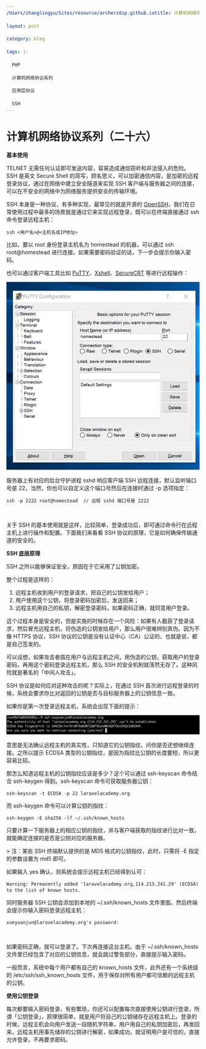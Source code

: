 ```yaml
---
/Users/zhanglingyu/Sites/resource/archerzdip.github.iotitle: 计算机网络协议系列 - 加密的远程登录协议 SSH 使用及底层原理探究

layout: post

category: blog

tags: |-

  PHP

  计算机网络协议系列
  
  应用层协议

  SSH
---
```




# 计算机网络协议系列（二十六）



**基本使用**

TELNET 无需任何认证即可发送内容，容易造成通信窃听和非法侵入的危险。SSH 是英文 Secure Shell 的简写，顾名思义，可以加密通信内容，是加密的远程登录协议，通过在网络中建立安全隧道来实现 SSH 客户端与服务器之间的连接，可以在不安全的网络中为网络服务提供安全的传输环境。

SSH 本身是一种协议，有多种实现，最常见的就是开源的 [OpenSSH](http://www.openssh.com/)，我们在日常使用过程中最多的场景就是通过它来实现远程登录，既可以在终端直接通过 ssh 命令登录远程主机：

```
ssh <用户名>@<主机名或IP地址>
```

比如，要以 root 身份登录主机名为 homestead 的机器，可以通过 ssh root@homestead 进行连接。如果需要密码验证的话，下一步会提示你输入密码。

也可以通过客户端工具比如 [PuTTY](https://www.putty.org/)、[Xshell](https://www.netsarang.com/zh/xshell/)、[SecureCRT](https://www.vandyke.com/products/securecrt/) 等进行远程操作：

![img](/assets/post/dca57576d1a9a8e9c2e2646112e24167f0129ec55ca1019dae163fcb692fedcd.png)

服务器上有对应的后台守护进程 sshd 响应客户端 SSH 远程连接，默认监听端口号是 22，当然，你也可以自定义这个端口号然后在连接时通过 -p 选项指定：

```
ssh -p 2222 root@homestead  // 远程 sshd 端口号是 2222
```

​    

关于 SSH 的基本使用就是这样，比较简单，登录成功后，即可通过命令行在远程主机上进行操作和配置。下面我们来看看 SSH 协议的原理，它是如何确保传输通道的安全的。

**SSH 底层原理**

SSH 之所以能够保证安全，原因在于它采用了公钥加密。

整个过程是这样的：

1. 远程主机收到用户的登录请求，把自己的公钥发给用户；
2. 用户使用这个公钥，将登录密码加密后，发送回来；
3. 远程主机用自己的私钥，解密登录密码，如果密码正确，就同意用户登录。

这个过程本身是安全的，但是实施的时候存在一个风险：如果有人截获了登录请求，然后冒充远程主机，将伪造的公钥发给用户，那么用户很难辨别真伪。因为不像 HTTPS 协议，SSH 协议的公钥是没有认证中心（CA）公证的，也就是说，都是自己签发的。

可以设想，如果攻击者插在用户与远程主机之间，用伪造的公钥，获取用户的登录密码，再用这个密码登录远程主机，那么 SSH 的安全机制就荡然无存了。这种风险就是著名的「中间人攻击」。

SSH 协议是如何应对这种攻击的呢？实际上，在通过 SSH 首次进行远程登录的时候，系统会要求你比对返回的公钥是否与目标服务器上的公钥信息一致。

如果你是第一次登录远程主机，系统会出现下面的提示：

![img](/assets/post/0b5867d6b30cdeed893c8f40a35dce37da99d24cc0c08fa72f3743f5993c6055.png)

意思是无法确认远程主机的真实性，只知道它的公钥指纹，问你是否还想继续连接。之所以提示 ECDSA 类型的公钥指纹，是因为指纹比公钥的长度要短，所以更容易比较。

那怎么知道远程主机的公钥指纹应该是多少？这个可以通过 ssh-keyscan 命令结合 ssh-keygen 得到。ssh-keyscan 命令可获取服务器公钥：

```
ssh-keyscan -t ECDSA -p 22 laravelacademy.org
```

而 ssh-keygen 命令可以计算公钥的指纹：

```
ssh-keygen -E sha256 -lf ~/.ssh/known_hosts
```

只要计算一下服务器上的相应公钥的指纹，并与客户端获取的指纹进行比对一致，就能确定连接的是否是公钥对应的服务器。

\> 注：某些 SSH 终端默认提供的是 MD5 格式的公钥指纹，此时，只需将 -E 指定的参数设置为 md5 即可。

如果输入 yes 确认，则系统会提示远程主机已经得到认可：

```
Warning: Permanently added 'laravelacademy.org,114.215.241.29' (ECDSA) to the list of known hosts.
```

同时服务器 SSH 公钥会添加到本地的 ~/.ssh/known_hosts 文件里面。然后终端会提示你输入密码登录远程主机：

```
xueyuanjun@laravelacademy.org's password:
```

​    

如果密码正确，就可以登录了。下次再连接这台主机，由于 ~/.ssh/known_hosts 文件里已经包含了对应的公钥信息，就会跳过警告部分，直接提示输入密码。

一般而言，系统中每个用户都有自己的 known_hosts 文件，此外还有一个系统级的 /etc/ssh/ssh_known_hosts 文件，用于保存对所有用户都可信赖的远程主机的公钥。

**使用公钥登录**

每次都要输入密码登录，有些繁琐，你还可以配置每次直接使用公钥进行登录，所谓「公钥登录」，原理很简单，就是用户将自己的公钥储存在远程主机上。登录的时候，远程主机会向用户发送一段随机字符串，用户用自己的私钥加密后，再发回来。远程主机用事先储存的公钥进行解密，如果成功，就证明用户是可信的，直接允许登录，不再要求密码。
